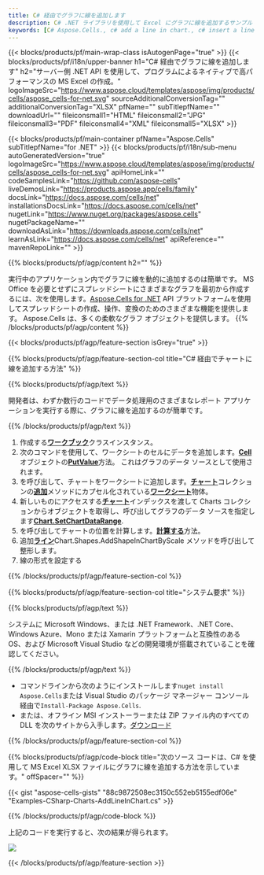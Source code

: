 ```yaml
---
title: C# 経由でグラフに線を追加します
description: C# .NET ライブラリを使用して Excel にグラフに線を追加するサンプル コード。 VB.NET、Asp.NET、または .NET ベースのアプリケーション内の MS Excel にグラフに線を追加するには、このコードを使用します。
keywords: [C# Aspose.Cells., c# add a line in chart., c# insert a line in chart., c# create a line in chart]
---
```

{{< blocks/products/pf/main-wrap-class isAutogenPage="true" >}}
{{< blocks/products/pf/i18n/upper-banner h1="C# 経由でグラフに線を追加します" h2="サーバー側 .NET API を使用して、プログラムによるネイティブで高パフォーマンスの MS Excel の作成。" logoImageSrc="https://www.aspose.cloud/templates/aspose/img/products/cells/aspose_cells-for-net.svg" sourceAdditionalConversionTag="" additionalConversionTag="XLSX" pfName="" subTitlepfName="" downloadUrl="" fileiconsmall1="HTML" fileiconsmall2="JPG" fileiconsmall3="PDF" fileiconsmall4="XML" fileiconsmall5="XLSX" >}}

{{< blocks/products/pf/main-container pfName="Aspose.Cells" subTitlepfName="for .NET" >}}
{{< blocks/products/pf/i18n/sub-menu autoGeneratedVersion="true" logoImageSrc="https://www.aspose.cloud/templates/aspose/img/products/cells/aspose_cells-for-net.svg" apiHomeLink="" codeSamplesLink="https://github.com/aspose-cells" liveDemosLink="https://products.aspose.app/cells/family" docsLink="https://docs.aspose.com/cells/net" installationsDocsLink="https://docs.aspose.com/cells/net" nugetLink="https://www.nuget.org/packages/aspose.cells" nugetPackageName="" downloadAsLink="https://downloads.aspose.com/cells/net" learnAsLink="https://docs.aspose.com/cells/net" apiReference="" mavenRepoLink="" >}}

{{% blocks/products/pf/agp/content h2="" %}}

実行中のアプリケーション内でグラフに線を動的に追加するのは簡単です。 MS Office を必要とせずにスプレッドシートにさまざまなグラフを最初から作成するには、次を使用します。[Aspose.Cells for .NET](https://products.aspose.com/cells/net) API プラットフォームを使用してスプレッドシートの作成、操作、変換のためのさまざまな機能を提供します。 Aspose.Cells は、多くの柔軟なグラフ オブジェクトを提供します。
{{% /blocks/products/pf/agp/content %}}

{{< blocks/products/pf/agp/feature-section isGrey="true" >}}

{{% blocks/products/pf/agp/feature-section-col title="C# 経由でチャートに線を追加する方法" %}}

{{% blocks/products/pf/agp/text %}}

開発者は、わずか数行のコードでデータ処理用のさまざまなレポート アプリケーションを実行する際に、グラフに線を追加するのが簡単です。

{{% /blocks/products/pf/agp/text %}}

1. 作成する[**ワークブック**](https://reference.aspose.com/cells/net/aspose.cells/workbook)クラスインスタンス。
1. 次のコマンドを使用して、ワークシートのセルにデータを追加します。[**Cell**](https://reference.aspose.com/cells/net/aspose.cells/cell)オブジェクトの[**PutValue**](https://reference.aspose.com/cells/net/aspose.cells/cell/methods/putvalue/index)方法。
これはグラフのデータ ソースとして使用されます。
1. を呼び出して、チャートをワークシートに追加します。[**チャート**](https://reference.aspose.com/cells/net/aspose.cells.charts/chartcollection)コレクションの[**追加**](https://reference.aspose.com/cells/net/aspose.cells.charts/chartcollection/methods/add)メソッドにカプセル化されている[**ワークシート**](https://reference.aspose.com/cells/net/aspose.cells/worksheet)物体。
1. 新しいものにアクセスする[**チャート**](https://reference.aspose.com/cells/net/aspose.cells.charts/chart)インデックスを渡して Charts コレクションからオブジェクトを取得し、呼び出してグラフのデータ ソースを指定します[**Chart.SetChartDataRange**](https://https://reference.aspose.com/cells/net/aspose.cells.charts/chart/methods/setchartdatarange).
1. を呼び出してチャートの位置を計算します。[**計算する**](https://https://reference.aspose.com/cells/net/aspose.cells.charts/chart/methods/Calculate)方法。
1. 追加[**ライン**](https://reference.aspose.com/cells/net/aspose.cells.drawing/shape/properties/msodrawingtype)Chart.Shapes.AddShapeInChartByScale メソッドを呼び出して整形します。
1. 線の形式を設定する

{{% /blocks/products/pf/agp/feature-section-col %}}

{{% blocks/products/pf/agp/feature-section-col title="システム要求" %}}

{{% blocks/products/pf/agp/text %}}

システムに Microsoft Windows、または .NET Framework、.NET Core、Windows Azure、Mono または Xamarin プラットフォームと互換性のある OS、および Microsoft Visual Studio などの開発環境が搭載されていることを確認してください。

{{% /blocks/products/pf/agp/text %}}

- コマンドラインから次のようにインストールします<code>nuget install Aspose.Cells</code>または Visual Studio のパッケージ マネージャー コンソール経由で<code>Install-Package Aspose.Cells</code>.
- または、オフライン MSI インストーラーまたは ZIP ファイル内のすべての DLL を次のサイトから入手します。<a href="https://downloads.aspose.com/cells/net">ダウンロード</a>

{{% /blocks/products/pf/agp/feature-section-col %}}

{{% blocks/products/pf/agp/code-block title="次のソース コードは、C# を使用して MS Excel XLSX ファイルにグラフに線を追加する方法を示しています。" offSpacer="" %}}

{{< gist "aspose-cells-gists" "88c9872508ec3150c552eb5155edf06e" "Examples-CSharp-Charts-AddLineInChart.cs" >}}

{{% /blocks/products/pf/agp/code-block %}}

上記のコードを実行すると、次の結果が得られます。

![](line-in-chart.png)

{{< /blocks/products/pf/agp/feature-section >}}


<!-- aboutfile Starts -->

